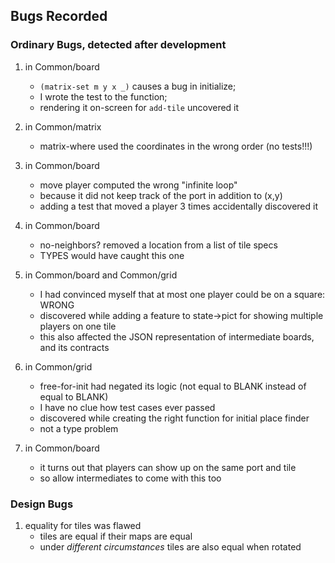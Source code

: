 ## Bugs Recorded 

### Ordinary Bugs, detected after development 

1. in Common/board 
   - `(matrix-set m y x _)` causes a bug in initialize; 
   - I wrote the test to the function;
   - rendering it on-screen for `add-tile` uncovered it 
   
2. in Common/matrix
   - matrix-where used the coordinates in the wrong order (no tests!!!)

3. in Common/board 
   - move player computed the wrong "infinite loop" 
   - because it did not keep track of the port in addition to (x,y) 
   - adding a test that moved a player 3 times accidentally discovered it

4. in Common/board 
   - no-neighbors? removed a location from a list of tile specs
   - TYPES would have caught this one 

5. in Common/board and Common/grid 
   - I had convinced myself that at most one player could be on a square: WRONG 
   - discovered while adding a feature to state->pict for showing multiple players on one tile
   - this also affected the JSON representation of intermediate boards, and its contracts

6. in Common/grid 
   - free-for-init had negated its logic (not equal to BLANK instead of equal to BLANK)
   - I have no clue how test cases ever passed 
   - discovered while creating the right function for initial place finder 
   - not a type problem 

7. in Common/board 
   - it turns out that players can show up on the same port and tile
   - so allow intermediates to come with this too 

### Design Bugs 

1. equality for tiles was flawed 
   - tiles are equal if their maps are equal
   - under _different circumstances_ tiles are also equal when rotated
